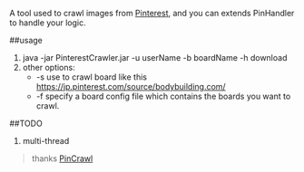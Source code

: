 
A tool used to crawl images from [Pinterest](https://pinterest.com), and you can extends PinHandler to handle your logic.

##usage
1. java -jar PinterestCrawler.jar -u userName -b boardName -h download
2. other options:
	* -s use to crawl board like this https://jp.pinterest.com/source/bodybuilding.com/
	* -f specify a board config file which contains the boards you want to crawl.

##TODO
1. multi-thread

> thanks [PinCrawl](https://github.com/kpauly/PinCrawl)
